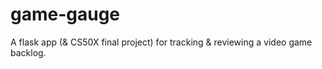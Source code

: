 # game-gauge
A flask app (& CS50X final project) for tracking &amp; reviewing a video game backlog.

